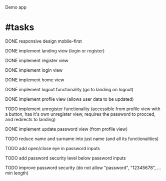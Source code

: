 Demo app
 

 # #tasks

DONE responsive design mobile-first

DONE implement landing view (login or register)

DONE implement register view

DONE implement login view

DONE implement home view

DONE implement logout functionality (go to landing on logout)

DONE implement profile view (allows user data to be updated)

TODO implement unregister functionality (accessible from profile view with a button, has it's own unregister view, requires the password to procced, and redirects to landing)

DONE implement update password view (from profile view)

TODO reduce name and surname into just name (and all its functionalities)

TODO add open/close eye in password inputs

TODO add password security level below password inputs

TODO improve password security (do not allow "password", "12345678", ... min length)